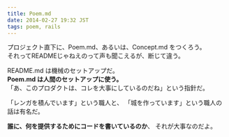 ```yaml
---
title: Poem.md
date: 2014-02-27 19:32 JST
tags: poem, rails
---
```


プロジェクト直下に、Poem.md、あるいは、Concept.md をつくろう。  
それってREADMEじゃねえのって声も聞こえるが、断じて違う。

README.md は機械のセットアップだ。  
**Poem.md は人間のセットアップに使う。**  
「あ、このプロダクトは、コレを大事にしているのだね」という指針だ。

「レンガを積んでいます」という職人と、 「城を作っています」という職人の話は有名だ。

**誰に、何を提供するためにコードを書いているのか**、 それが大事なのだよ。
